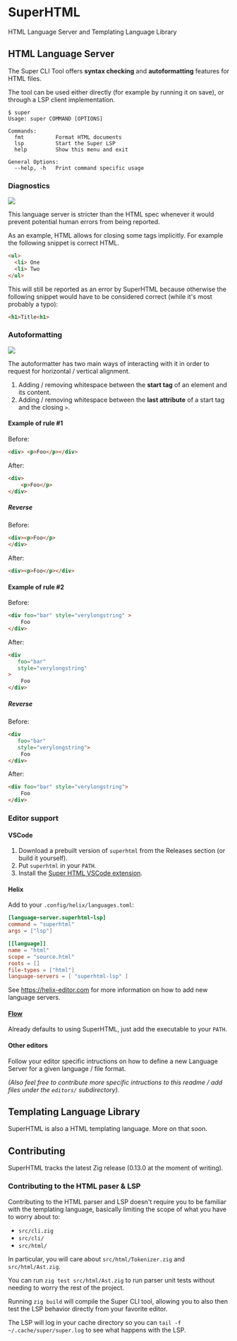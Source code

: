 # SuperHTML
HTML Language Server and Templating Language Library


## HTML Language Server
The Super CLI Tool offers **syntax checking** and **autoformatting** features for HTML files.

The tool can be used either directly (for example by running it on save), or through a LSP client implementation.

```
$ super
Usage: super COMMAND [OPTIONS]

Commands:
  fmt          Format HTML documents
  lsp          Start the Super LSP
  help         Show this menu and exit

General Options:
  --help, -h   Print command specific usage  
```

### Diagnostics

![](.github/vscode.png)

This language server is stricter than the HTML spec whenever it would prevent potential human errors from being reported.


As an example, HTML allows for closing some tags implicitly. For example the following snippet is correct HTML.

```html
<ul>
  <li> One
  <li> Two
</ul>
```

This will still be reported as an error by SuperHTML because otherwise the following snippet would have to be considered correct (while it's most probably a typo):

```html
<h1>Title<h1>
```

### Autoformatting
![](.github/vscode-autoformat.gif")

The autoformatter has two main ways of interacting with it in order to request for horizontal / vertical alignment.

1. Adding / removing whitespace between the **start tag** of an element and its content.
2. Adding / removing whitespace between the **last attribute** of a start tag and the closing  `>`.


#### Example of rule #1
Before:
```html
<div> <p>Foo</p></div>
```

After:
```html
<div> 
    <p>Foo</p>
</div>
```

##### Reverse

Before:
```html
<div><p>Foo</p>
</div>
```

After:
```html
<div><p>Foo</p></div>
```

#### Example of rule #2
Before:
```html
<div foo="bar" style="verylongstring" >
    Foo
</div>
```

After:
```html
<div 
   foo="bar" 
   style="verylongstring" 
>
    Foo
</div>
```

##### Reverse

Before:
```html
<div 
   foo="bar" 
   style="verylongstring">
    Foo
</div>
```

After:
```html
<div foo="bar" style="verylongstring">
    Foo
</div>
```

### Editor support
#### VSCode
1. Download a prebuilt version of `superhtml` from the Releases section (or build it yourself).
2. Put `superhtml` in your `PATH`.
3. Install the [Super HTML VSCode extension](https://marketplace.visualstudio.com/items?itemName=LorisCro.super). 

#### Helix
Add to your `.config/helix/languages.toml`:
```toml
[language-server.superhtml-lsp]
command = "superhtml"
args = ["lsp"]

[[language]]
name = "html"
scope = "source.html"
roots = []
file-types = ["html"]
language-servers = [ "superhtml-lsp" ]
```
See https://helix-editor.com for more information on how to add new language servers.

#### [Flow](https://github.com/neurocyte/flow)
Already defaults to using SuperHTML, just add the executable to your `PATH`.

#### Other editors
Follow your editor specific intructions on how to define a new Language Server for a given language / file format.

*(Also feel free to contribute more specific intructions to this readme / add files under the `editors/` subdirectory).*

## Templating Language Library
SuperHTML is also a HTML templating language. More on that soon.

## Contributing
SuperHTML tracks the latest Zig release (0.13.0 at the moment of writing). 

### Contributing to the HTML paser & LSP
Contributing to the HTML parser and LSP doesn't require you to be familiar with the templating language, basically limiting the scope of what you have to worry about to:

- `src/cli.zig`
- `src/cli/`
- `src/html/`

In particular, you will care about `src/html/Tokenizer.zig` and `src/html/Ast.zig`.

You can run `zig test src/html/Ast.zig` to run parser unit tests without needing to worry the rest of the project.

Running `zig build` will compile the Super CLI tool, allowing you to also then test the LSP behavior directly from your favorite editor.

The LSP will log in your cache directory so you can `tail -f ~/.cache/super/super.log` to see what happens with the LSP.

